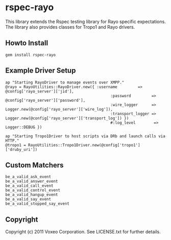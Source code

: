 rspec-rayo
============

This library extends the Rspec testing library for Rayo specific expectations. The library also provides classes for Tropo1 and Rayo drivers.

Howto Install
-------------

	gem install rspec-rayo

Example Driver Setup
--------------------

	ap "Starting RayoDriver to manage events over XMPP."
	@rayo = RayoUtilities::RayoDriver.new({ :username         => @config['rayo_server']['jid'],
	                                              :password         => @config['rayo_server']['password'],
	                                              :wire_logger      => Logger.new(@config['rayo_server']['wire_log']),
	                                              :transport_logger => Logger.new(@config['rayo_server']['transport_log']) })
	                                              #:log_level        => Logger::DEBUG })
                             
	ap "Starting Tropo1Driver to host scripts via DRb and launch calls via HTTP."
	@tropo1 = RayoUtilities::Tropo1Driver.new(@config['tropo1']['druby_uri'])

Custom Matchers
---------------

	be_a_valid_ask_event
	be_a_valid_answer_event
	be_a_valid_call_event
	be_a_valid_control_event
	be_a_valid_hangup_event
	be_a_valid_say_event
	be_a_valid_stopped_say_event

Copyright
---------

Copyright (c) 2011 Voxeo Corporation. See LICENSE.txt for further details.

